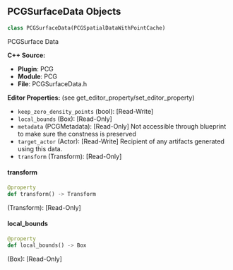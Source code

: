 ## PCGSurfaceData Objects

```python
class PCGSurfaceData(PCGSpatialDataWithPointCache)
```

PCGSurface Data

**C++ Source:**

- **Plugin**: PCG
- **Module**: PCG
- **File**: PCGSurfaceData.h

**Editor Properties:** (see get_editor_property/set_editor_property)

- ``keep_zero_density_points`` (bool):  [Read-Write]
- ``local_bounds`` (Box):  [Read-Only]
- ``metadata`` (PCGMetadata):  [Read-Only] Not accessible through blueprint to make sure the constness is preserved
- ``target_actor`` (Actor):  [Read-Write] Recipient of any artifacts generated using this data.
- ``transform`` (Transform):  [Read-Only]

<a id="unreal.PCGSurfaceData.transform"></a>

#### transform

```python
@property
def transform() -> Transform
```

(Transform):  [Read-Only]

<a id="unreal.PCGSurfaceData.local_bounds"></a>

#### local_bounds

```python
@property
def local_bounds() -> Box
```

(Box):  [Read-Only]

<a id="unreal.PCGLandscapeData"></a>